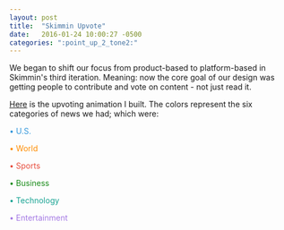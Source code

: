 ```yaml
---
layout: post
title:  "Skimmin Upvote"
date:   2016-01-24 10:00:27 -0500
categories: ":point_up_2_tone2:"
---
```


<p>We began to shift our focus from product-based to platform-based in Skimmin's third iteration. Meaning: now the core goal of our design was getting people to contribute and vote on content - not just read it.</p>

<p><a href="http://davemuench.com/upvote">Here</a> is the upvoting animation I built. The colors represent the six categories of news we had; which were:</p>

<p style="color: rgba(52, 152, 219, 1);margin-bottom:0;">&bull; U.S.</p>
<p style="color: rgba(255, 140, 0, 1);margin-bottom:0;">&bull; World</p>
<p style="color: rgba(231, 76, 60, 1);margin-bottom:0;">&bull; Sports</p>
<p style="color: rgba(0, 128, 0, .9);margin-bottom:0;">&bull; Business</p>
<p style="color: rgba(0, 154, 136, .9);margin-bottom:0;">&bull; Technology</p>
<p style="color: rgba(164, 121, 228, 1);">&bull; Entertainment</p>
